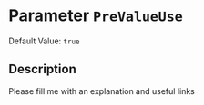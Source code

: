# Parameter `PreValueUse`
Default Value: `true`





## Description
Please fill me with an explanation and useful links

